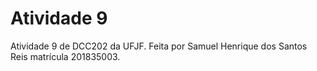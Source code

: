 # Atividade 9

Atividade 9 de DCC202 da UFJF. Feita por Samuel Henrique dos Santos Reis matrícula 201835003.